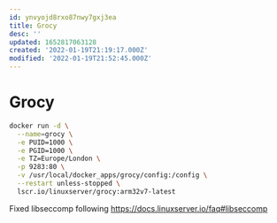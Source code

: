 ```yaml
---
id: ynvyojd8rxo87nwy7gxj3ea
title: Grocy
desc: ''
updated: 1652817063128
created: '2022-01-19T21:19:17.000Z'
modified: '2022-01-19T21:52:45.000Z'
---
```


# Grocy

```sh
docker run -d \
  --name=grocy \
  -e PUID=1000 \
  -e PGID=1000 \
  -e TZ=Europe/London \
  -p 9283:80 \
  -v /usr/local/docker_apps/grocy/config:/config \
  --restart unless-stopped \
  lscr.io/linuxserver/grocy:arm32v7-latest
```

Fixed libseccomp following https://docs.linuxserver.io/faq#libseccomp
